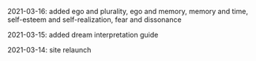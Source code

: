 2021-03-16: added ego and plurality, ego and memory, memory and time, self-esteem and self-realization, fear and dissonance

2021-03-15: added dream interpretation guide

2021-03-14: site relaunch